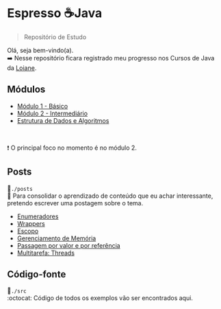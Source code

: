 # Espresso :coffee:Java
>Repositório de Estudo

Olá, seja bem-vindo(a).  
:arrow_right: Nesse repositório ficara registrado meu progresso nos Cursos de Java da [Loiane](https://www.youtube.com/channel/UCqQn92noBhY9VKQy4xCHPsg).  

## Módulos
- [Módulo 1 - Básico ](https://www.youtube.com/playlist?list=PLGxZ4Rq3BOBq0KXHsp5J3PxyFaBIXVs3r)
- [Módulo 2 - Intermediário](https://www.youtube.com/playlist?list=PLGxZ4Rq3BOBoqYyFWOV_YbfBW80YGAGEI)
- [Estrutura de Dados e Algoritmos](https://www.youtube.com/playlist?list=PLGxZ4Rq3BOBrgumpzz-l8kFMw2DLERdxi)
<br>

:exclamation: O principal foco no momento é no módulo 2.

## Posts
:file_folder:`./posts`   
:newspaper: Para consolidar o aprendizado de conteúdo que eu achar interessante, pretendo escrever uma postagem sobre o tema.
- [Enumeradores](./posts/Enumeradores.md)
- [Wrappers](./posts/ClassesWrappers.md)
- [Escopo](./posts/Escopo.md)
- [Gerenciamento de Memória](./posts/GerenciamentoDeMemória.md)
- [Passagem por valor e por referência](./posts/PassagemPorValorERef.md)
- [Multitarefa: Threads](./posts/ProcessosThreads.md)

## Código-fonte
:file_folder:`./src`   
:octocat: Código de todos os exemplos vão ser encontrados aqui.